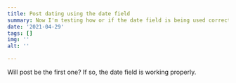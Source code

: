 ```yaml
---
title: Post dating using the date field
summary: Now I'm testing how or if the date field is being used correctly.
date: '2021-04-29'
tags: []
img: ''
alt: ''

---
```

Will post be the first one? If so, the date field is working properly.
